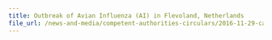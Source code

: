 ```yaml
---
title: Outbreak of Avian Influenza (AI) in Flevoland, Netherlands
file_url: /news-and-media/competent-authorities-circulars/2016-11-29-ca.pdf
---
```

